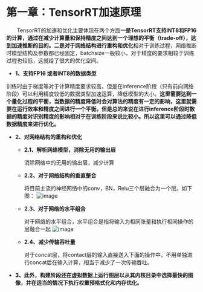 # 第一章：TensorRT加速原理

&emsp;&emsp;TensorRT的加速和优化主要体现在两个方面**一是TensorRT支持INT8和FP16的计算，通过在减少计算量和保持精度之间达到一个理想的平衡（trade-off），达到加速推断的目的。二是对于网络结构进行重构和优化**相对于训练过程，网络推断时模型结构及参数都已经固定，batchsize一般较小，对于精度的要求相较于训练过程也较低，这就给了很大的优化空间。

- **1、支持FP16 或者INT8的数据类型**

训练时由于梯度等对于计算精度要求较高，但是在inference阶段（只有前向网络阶段）可以利用精度较低的数据类型加速运算，降低模型的大小。**这里需要达到一个量化过程的平衡，当数据的精度降低时会对算法的精度有一定的影响，这里就需要在运行效率和精度之间进行一个平衡。但是总的来说在进行inference阶段时数据的精度对识别精度的影响相对于在训练阶段来说比较小。所以这里可以通过降低数据精度来进行优化。**

- **2、对网络结构的重构和优化**

    - **2.1、解析网络模型，消除无用的输出层**

        消除网络中的无用的输出层，减少计算
    - **2.2、对于网络结构的垂直整合**

        将目前主流的神经网络中的conv，BN，Relu三个层融合为一个层。如下图：
        ![image](https://note.youdao.com/yws/public/resource/a48e105e9dcf98f685bf69937a8ead17/xmlnote/EB8BF4C2378643CE8ADCC58F126CD7CB/16534)
    - **2.3、对于网络的水平组合**

        对于网络的水平组合，水平组合是指将输入为相同张量和执行相同操作的层融合一起
        ![image](https://note.youdao.com/yws/public/resource/a48e105e9dcf98f685bf69937a8ead17/xmlnote/88A957F9D2FB400BA2F9512FB123B5D0/16539)
    - **2.4、减少传输吞吐量**

        对于concat层，将contact层的输入直接送入下面的操作中，不用单独进行concat后在输入计算，相当于减少了一次传输吞吐。

- **3、此外，构建阶段还在虚拟数据上运行图层以从其内核目录中选择最快的图像，并在适当的情况下执行权重预格式化和内存优化。**

